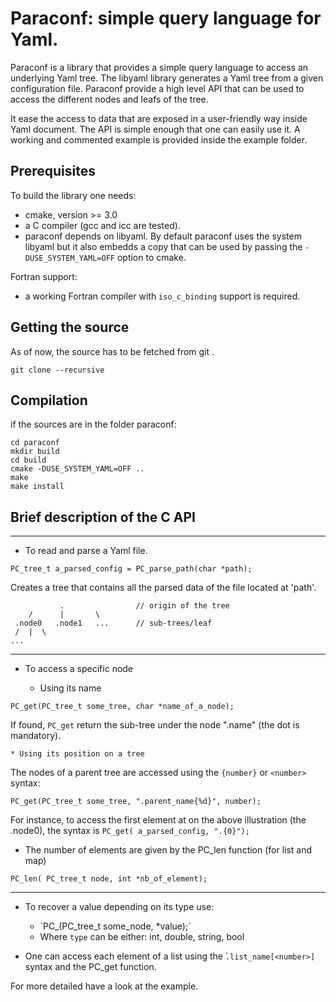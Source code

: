 # Paraconf: simple query language for Yaml.

Paraconf is a library that provides a simple query language to access an underlying Yaml tree.
The libyaml library generates a Yaml tree from a given configuration file. 
Paraconf provide a high level API that can be used to access the different nodes and leafs of the tree.

It ease the access to data that are exposed in a user-friendly way inside Yaml document.
The API is simple enough that one can easily use it.
A working and commented example is provided inside the example folder.

## Prerequisites

To build the library one needs:
  * cmake, version >= 3.0
  * a C compiler (gcc and icc are tested).
  * paraconf depends on libyaml. By default paraconf uses the system libyaml but it also embedds a copy that can be used by passing the `-DUSE_SYSTEM_YAML=OFF` option to cmake.

Fortran support:
  * a working Fortran compiler with `iso_c_binding` support is required.

## Getting the source

As of now, the source has to be fetched from git .


```
git clone --recursive 
```

## Compilation

if the sources are in the folder paraconf:

```
cd paraconf
mkdir build
cd build
cmake -DUSE_SYSTEM_YAML=OFF .. 
make
make install
```

## Brief description of the C API
----------------------------------
  *  To read and parse a Yaml file.

 `PC_tree_t a_parsed_config = PC_parse_path(char *path);` 

Creates a tree that contains all the parsed data of the file located at 'path'.
```
           .                // origin of the tree
    /      |       \
 .node0   .node1   ...      // sub-trees/leaf
 /  |  \   
...       

```

----------------------------------
 * To access a specific node

    * Using its name

`PC_get(PC_tree_t some_tree, char *name_of_a_node);`

If found, `PC_get` return the sub-tree under the node ".name" (the dot is mandatory). 


    * Using its position on a tree

The nodes of a parent tree are accessed using the `{number}` or `<number>` syntax:

`PC_get(PC_tree_t some_tree, ".parent_name{%d}", number);`

For instance, to access the first element at on the above illustration (the .node0), the syntax is `PC_get( a_parsed_config, ".{0}");`



  * The number of elements are given by the PC_len function (for list and map)

`PC_len( PC_tree_t node, int *nb_of_element);`

----------------------------------

* To recover a value depending on its type use: 
    * `PC_<type>(PC_tree_t some_node, <type> *value);̀
    * Where `type` can be either: int, double, string, bool

* One can access each element of a list using the ̀`.list_name[<number>]` syntax and the PC_get function.

For more detailed have a look at the example.
